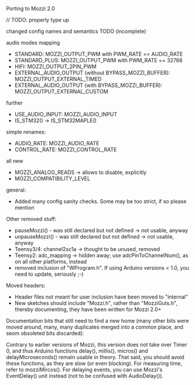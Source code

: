 Porting to Mozzi 2.0

// TODO: properly type up


changed config names and semantics TODO (incomplete)

audio modes mapping

 - STANDARD: MOZZI_OUTPUT_PWM with PWM_RATE == AUDIO_RATE
 - STANDARD_PLUS: MOZZI_OUTPUT_PWM with PWM_RATE == 32768
 - HIFI: MOZZI_OUTPUT_2PIN_PWM
 - EXTERNAL_AUDIO_OUTPUT (without BYPASS_MOZZI_BUFFER): MOZZI_OUTPUT_EXTERNAL_TIMED
 - EXTERNAL_AUDIO_OUTPUT (with BYPASS_MOZZI_BUFFER): MOZZI_OUTPUT_EXTERNAL_CUSTOM 
 
further
 - USE_AUDIO_INPUT: MOZZI_AUDIO_INPUT
 - IS_STM32() -> IS_STM32MAPLE()

simple renames:
 - AUDIO_RATE: MOZZI_AUDIO_RATE
 - CONTROL_RATE: MOZZI_CONTROL_RATE

all new
 - MOZZI_ANALOG_READS -> allows to disable, explicitly
 - MOZZI_COMPATIBILITY_LEVEL

general:
 - Added many config sanity checks. Some may be too strict, if so please mention

Other removed stuff:
 - pauseMozzi() - was still declared but not defined -> not usable, anyway
 - unpauseMozzi() - was still declared but not defined -> not usable, anyway
 - Teensy3/4: channel2sc1a -> thought to be unused, removed
 - Teensy2: adc_mapping -> hidden away; use adcPinToChannelNum(), as on all other platforms, instead
 - removed inclusion of "WProgram.h". If using Arduino versions < 1.0, you need to update, seriously ;-)

Moved headers:
 - Header files not meant for user inclusion have been moved to "internal"
 - New sketches should include "Mozzi.h", rather than "MozziGuts.h", thereby documenting, they have been written for Mozzi 2.0+

Documentation bits that still need to find a new home (many other bits were moved around, many, many duplicates merged into a common place, and seom obsoleted bits discarded):

Contrary to earlier versions of Mozzi, this version does not take over Timer 0, and thus Arduino
functions delay(), millis(), micros() and delayMicroseconds() remain usable in theory. That said,
you should avoid these functions, as they are slow (or even blocking). For measuring time, refer
to mozziMircos(). For delaying events, you can use Mozzi's EventDelay() unit instead
(not to be confused with AudioDelay()).
